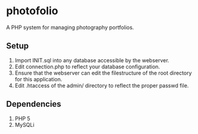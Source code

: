 # photofolio
A PHP system for managing photography portfolios.
## Setup
1. Import INIT.sql into any database accessible by the webserver.
1. Edit connection.php to reflect your database configuration.
1. Ensure that the webserver can edit the filestructure of the root directory for this application.
1. Edit .htaccess of the admin/ directory to reflect the proper passwd file.
## Dependencies
1. PHP 5
2. MySQLi 